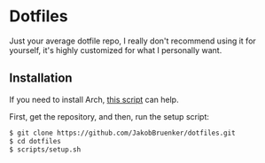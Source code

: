 Dotfiles
========

Just your average dotfile repo, I really don't recommend using it for yourself,
it's highly customized for what I personally want.

Installation
------------

If you need to install Arch, [this script](scripts/install-arch.zsh) can help.

First, get the repository, and then, run the setup script:

```bash
$ git clone https://github.com/JakobBruenker/dotfiles.git
$ cd dotfiles
$ scripts/setup.sh
```
